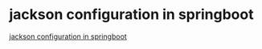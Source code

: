 # jackson configuration in springboot
[jackson configuration in springboot](https://aiwithcloud.com/2022/09/16/jackson_configuration_in_springboot/)